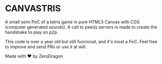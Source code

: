 CANVASTRIS
==========

A small semi PoC of a tetris game in pure HTML5 Canvas with CGS (computer 
generated sounds). A call to peerjs servers is made to create the handshake 
to play on p2p.  

This code is over a year old but still funcional, and it's most a PoC. Feel 
free to improve and send PRs or use it at will.

Made with ❤ by ZeroDragon

